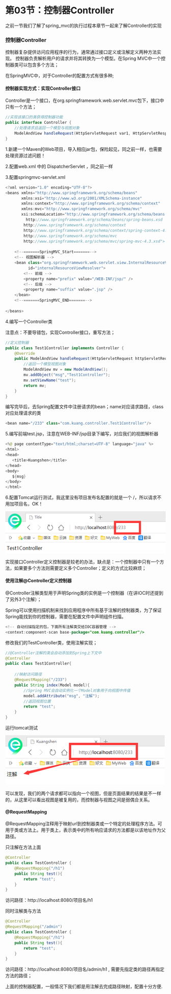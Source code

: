# 第03节：控制器Controller
之前一节我们了解了spring_mvc的执行过程本章节一起来了解Controller的实现

### 控制器Controller
控制器复杂提供访问应用程序的行为，通常通过接口定义或注解定义两种方法实现。 控制器负责解析用户的请求并将其转换为一个模型。在Spring MVC中一个控制器类可以包含多个方法；

在SpringMVC中，对于Controller的配置方式有很多种;

#### 控制器实现方式：实现Controller接口
Controller是一个接口，在org.springframework.web.servlet.mvc包下，接口中只有一个方法；

``` java
//实现该接口的类获得控制器功能
public interface Controller {
    //处理请求且返回一个模型与视图对象
    ModelAndView handleRequest(HttpServletRequest var1, HttpServletResponse var2) throws Exception;
}
```

1.新建一个Maven的Web项目，导入相应jar包，保险起见，同之前一样，也需要处理资源过滤问题！

2.配置web.xml 中的 DispatcherServlet ，同之前一样

3.配置springmvc-servlet.xml

``` java
<?xml version="1.0" encoding="UTF-8"?>
<beans xmlns="http://www.springframework.org/schema/beans"
       xmlns:xsi="http://www.w3.org/2001/XMLSchema-instance"
       xmlns:context="http://www.springframework.org/schema/context"
       xmlns:mvc="http://www.springframework.org/schema/mvc"
       xsi:schemaLocation="http://www.springframework.org/schema/beans
         http://www.springframework.org/schema/beans/spring-beans.xsd
        http://www.springframework.org/schema/context
        http://www.springframework.org/schema/context/spring-context-4.3.xsd
        http://www.springframework.org/schema/mvc
        http://www.springframework.org/schema/mvc/spring-mvc-4.3.xsd">

    <!--=======SpringMVC_Start=======-->
    <!-- 视图解析器 -->
    <bean class="org.springframework.web.servlet.view.InternalResourceViewResolver"
          id="internalResourceViewResolver">
        <!-- 前缀 -->
        <property name="prefix" value="/WEB-INF/jsp/" />
        <!-- 后缀 -->
        <property name="suffix" value=".jsp" />
    </bean>
    <!--=======SpringMVC_END=======-->

</beans>
```

4.编写一个Controller类

注意点：不要导错包，实现Controller接口，重写方法；

``` java
//定义控制器
public class Test1Controller implements Controller {
    @Override
    public ModelAndView handleRequest(HttpServletRequest httpServletRequest, HttpServletResponse httpServletResponse) throws Exception {
        //返回一个模型视图对象
        ModelAndView mv = new ModelAndView();
        mv.addObject("msg","Test1Controller");
        mv.setViewName("test");
        return mv;
    }
}
```

编写完毕后，去Spring配置文件中注册请求的bean；name对应请求路径，class对应处理请求的类

``` java
<bean name="/233" class="com.kuang.controller.Test1Controller"/>
```

 5.编写前端test.jsp，注意在WEB-INF/jsp目录下编写，对应我们的视图解析器

 ``` java
<%@ page contentType="text/html;charset=UTF-8" language="java" %>
<html>
<head>
    <title>Kuangshen</title>
</head>
<body>
    ${msg}
</body>
</html>
 ```

6.配置Tomcat运行测试，我这里没有项目发布名配置的就是一个 /，所以请求不用加项目名，OK！

![images](../images/14-03_img.png)

实现接口Controller定义控制器是较老的办法，缺点是：一个控制器中只有一个方法，如果要多个方法则需要定义多个Controller；定义的方式比较麻烦；

#### 使用注解@Controller定义控制器
@Controller注解类型用于声明Spring类的实例是一个控制器（在讲IOC时还提到了另外3个注解）；

Spring可以使用扫描机制来找到应用程序中所有基于注解的控制器类，为了保证Spring能找到你的控制器，需要在配置文件中声明组件扫描。

``` java
<!-- 自动扫描指定的包，下面所有注解类交给IOC容器管理 -->
<context:component-scan base-package="com.kuang.controller"/>
```

修改我们的TestController类，使用注解实现；

``` java
//@Controller注解的类会自动添加到Spring上下文中
@Controller
public class Test1Controller{

    //映射访问路径
    @RequestMapping("/233")
    public String index(Model model){
        //Spring MVC会自动实例化一个Model对象用于向视图中传值
        model.addAttribute("msg", "注解");
        //返回视图位置
        return "test";
    }
}
```

运行tomcat测试

![images](../images/1403_images.png)


可以发现，我们的两个请求都可以指向一个视图，但是页面结果的结果是不一样的，从这里可以看出视图是被复用的，而控制器与视图之间是弱偶合关系。

#### @RequestMapping
@RequestMapping注释用于映射url到控制器类或一个特定的处理程序方法。可用于类或方法上。用于类上，表示类中的所有响应请求的方法都是以该地址作为父路径。

只注解在方法上面

``` java
@Controller
public class TestController {
    @RequestMapping("/h1")
    public String test(){
        return "test";
    }
}
```

访问路径：http://localhost:8080/项目名/h1

同时注解类与方法

``` java
@Controller
@RequestMapping("/admin")
public class TestController {
    @RequestMapping("/h1")
    public String test(){
        return "test";
    }
}
```

访问路径：http://localhost:8080/项目名/admin/h1  , 需要先指定类的路径再指定方法的路径；


上面的控制器配置，一般情况下我们都是用注解去完成路径映射，配置十分方便.